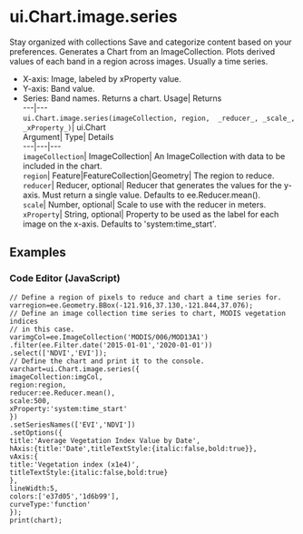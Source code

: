  
#  ui.Chart.image.series
Stay organized with collections  Save and categorize content based on your preferences. 
Generates a Chart from an ImageCollection. Plots derived values of each band in a region across images. Usually a time series. 
- X-axis: Image, labeled by xProperty value.
- Y-axis: Band value.
- Series: Band names.
Returns a chart.
Usage| Returns  
---|---  
`ui.Chart.image.series(imageCollection, region,  _reducer_, _scale_, _xProperty_)`| ui.Chart  
Argument| Type| Details  
---|---|---  
`imageCollection`| ImageCollection| An ImageCollection with data to be included in the chart.  
`region`| Feature|FeatureCollection|Geometry| The region to reduce.  
`reducer`| Reducer, optional| Reducer that generates the values for the y-axis. Must return a single value. Defaults to ee.Reducer.mean().  
`scale`| Number, optional| Scale to use with the reducer in meters.  
`xProperty`| String, optional| Property to be used as the label for each image on the x-axis. Defaults to 'system:time_start'.  
## Examples
### Code Editor (JavaScript)
```
// Define a region of pixels to reduce and chart a time series for.
varregion=ee.Geometry.BBox(-121.916,37.130,-121.844,37.076);
// Define an image collection time series to chart, MODIS vegetation indices
// in this case.
varimgCol=ee.ImageCollection('MODIS/006/MOD13A1')
.filter(ee.Filter.date('2015-01-01','2020-01-01'))
.select(['NDVI','EVI']);
// Define the chart and print it to the console.
varchart=ui.Chart.image.series({
imageCollection:imgCol,
region:region,
reducer:ee.Reducer.mean(),
scale:500,
xProperty:'system:time_start'
})
.setSeriesNames(['EVI','NDVI'])
.setOptions({
title:'Average Vegetation Index Value by Date',
hAxis:{title:'Date',titleTextStyle:{italic:false,bold:true}},
vAxis:{
title:'Vegetation index (x1e4)',
titleTextStyle:{italic:false,bold:true}
},
lineWidth:5,
colors:['e37d05','1d6b99'],
curveType:'function'
});
print(chart);
```

